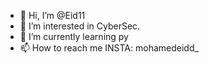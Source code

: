 - 👋 Hi, I’m @Eid11
- 👀 I’m interested in CyberSec.
- 🌱 I’m currently learning py
- 📫 How to reach me INSTA: mohamedeidd_

<!---

